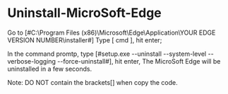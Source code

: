 # Uninstall-MicroSoft-Edge
Go to [#C:\Program Files (x86)\Microsoft\Edge\Application\YOUR EDGE VERSION NUMBER\installer#] Type [ cmd ], hit enter; 

In the command promtp, type [#setup.exe --uninstall --system-level --verbose-logging --force-uninstall#], hit enter, 
The MicroSoft Edge will be uninstalled in a few seconds.

Note: DO NOT contain the brackets[] when copy the code.
